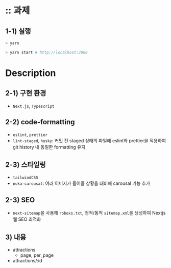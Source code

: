 # :: 과제

## 1-1) 실행

```bash
> yarn

> yarn start # http://localhost:3000
```

# Description

## 2-1) 구현 환경

- `Next.js`, `Typescript`

## 2-2) code-formatting

- `eslint`, `prettier`
- `lint-staged`, `husky`: 커밋 전 staged 상태의 파일에 eslint와 prettier을 적용하여 git history 내 동일한 formatting 유지

## 2-3) 스타일링

- `tailwindCSS`
- `nuka-carousal`: 여러 이미지가 들어올 상황을 대비해 carousal 기능 추가

## 2-3) SEO

- `next-sitemap`을 사용해 `roboxs.txt`, 정적/동적 `sitemap.xml`을 생성하여 Nextjs 웹 SEO 최적화

## 3) 내용

- attractions
  - page, per_page
- attractions/:id
